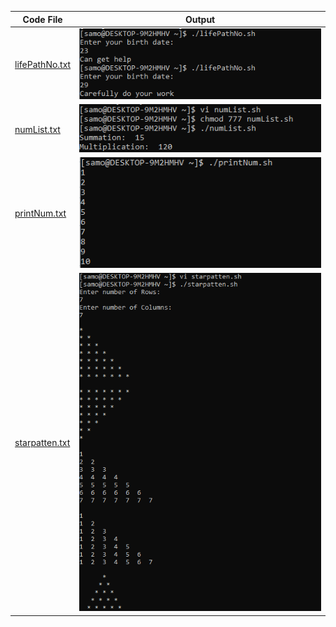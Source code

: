| Code File | Output |
|-----------|--------|
|[lifePathNo.txt](./Codes/lifePathNo.txt)|![lifePathNo.png](./Output/lifePathNo.png)|
|[numList.txt](./Codes/numList.txt)|![numList.png](./Output/numList.png)|
|[printNum.txt](./Codes/printNum.txt)|![printNum.png](./Output/printNum.png)|
|[starpatten.txt](./Codes/starpatten.txt)|![starpatten.png](./Output/starpatten.png)|
